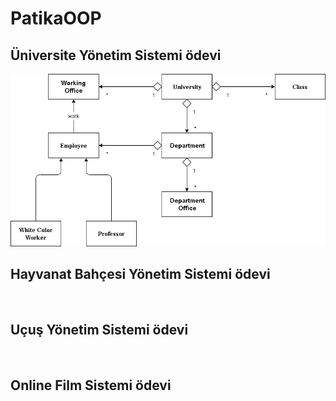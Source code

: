 # PatikaOOP

## Üniversite Yönetim Sistemi ödevi
![](https://github.com/aliulu0/PatikaOOP/blob/main/UniversityManagementSystem.png)

## Hayvanat Bahçesi Yönetim Sistemi ödevi
![]()

## Uçuş Yönetim Sistemi ödevi
![]()

## Online Film Sistemi ödevi
![]()
